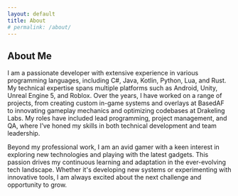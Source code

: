 ```yaml
---
layout: default
title: About
# permalink: /about/
---
```

<section id="about">
  <div class="container">
    <h2>About Me</h2>
    <p>
      I am a passionate developer with extensive experience in various programming languages, including C#, Java, Kotlin, Python, Lua, and Rust. My technical expertise spans multiple platforms such as Android, Unity, Unreal Engine 5, and Roblox. Over the years, I have worked on a range of projects, from creating custom in-game systems and overlays at BasedAF to innovating gameplay mechanics and optimizing codebases at Drakeling Labs. My roles have included lead programming, project management, and QA, where I’ve honed my skills in both technical development and team leadership.
    </p>
    <p>
      Beyond my professional work, I am an avid gamer with a keen interest in exploring new technologies and playing with the latest gadgets. This passion drives my continuous learning and adaptation in the ever-evolving tech landscape. Whether it's developing new systems or experimenting with innovative tools, I am always excited about the next challenge and opportunity to grow.
    </p>
  </div>
</section>